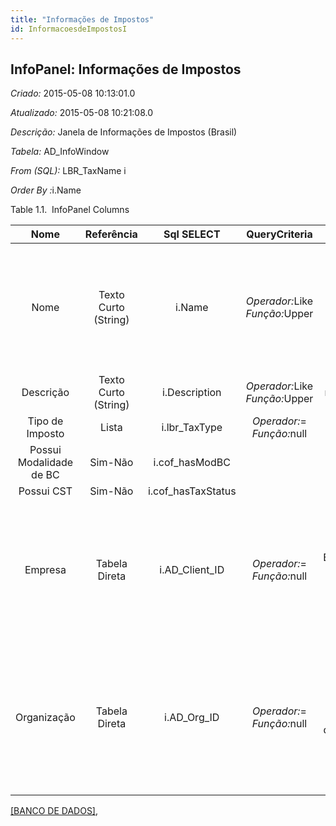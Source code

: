 ```yaml
---
title: "Informações de Impostos"
id: InformacoesdeImpostosI
---
```

<div id="d125091e1" class="section chapter">

<div class="titlepage">

<div>

<div>

## InfoPanel: Informações de Impostos

</div>

</div>

</div>

<span class="emphasis"> *Criado:* </span>2015-05-08 10:13:01.0

<span class="emphasis"> *Atualizado:* </span>2015-05-08 10:21:08.0

<span class="emphasis"> *Descrição:* </span>Janela de Informações de
Impostos (Brasil)

<span class="emphasis"> *Tabela:* </span>AD\_InfoWindow

<span class="emphasis"> *From (SQL):* </span>LBR\_TaxName i

<span class="emphasis"> *Order By :*</span>i.Name

<div id="d125091e29" class="table">

<div class="table-title">

Table 1.1.  InfoPanel
Columns

</div>

<div class="table-contents">

|          Nome           |      Referência      |     Sql SELECT      |                                       QueryCriteria                                        |                 Descrição                 |                                                                            Comentário/Ajuda                                                                            |
| :---------------------: | :------------------: | :-----------------: | :----------------------------------------------------------------------------------------: | :---------------------------------------: | :--------------------------------------------------------------------------------------------------------------------------------------------------------------------: |
|          Nome           | Texto Curto (String) |       i.Name        | <span class="emphasis">*Operador:*</span>Like <span class="emphasis">*Função:*</span>Upper |  Identificador Alfanumérico da entidade   |      O nome de uma entidade (registro) é usado como uma opção de pesquisa padrão em adição à chave de pesquisa. O nome pode ter até 60 caracteres de comprimento.      |
|        Descrição        | Texto Curto (String) |    i.Description    | <span class="emphasis">*Operador:*</span>Like <span class="emphasis">*Função:*</span>Upper |  Descrição resumida opcional do registro  |                                                               Uma descrição é limitada a 255 caracteres.                                                               |
|     Tipo de Imposto     |        Lista         |   i.lbr\_TaxType    |   <span class="emphasis">*Operador:*</span>= <span class="emphasis">*Função:*</span>null   |         Definir o Tipo de Imposto         |                                                                       Definir o Tipo de Imposto                                                                        |
| Possui Modalidade de BC |       Sim-Não        |   i.cof\_hasModBC   |                                                                                            |                   null                    |                                                                                  null                                                                                  |
|       Possui CST        |       Sim-Não        | i.cof\_hasTaxStatus |                                                                                            |                Possui CST                 |                                                                                  null                                                                                  |
|         Empresa         |    Tabela Direta     |  i.AD\_Client\_ID   |   <span class="emphasis">*Operador:*</span>= <span class="emphasis">*Função:*</span>null   |  Empresa/Locatário para esta instalação.  | Uma Empresa é uma Companhia ou uma Entidade Legal (pessoa jurídica). Dados não podem ser compartilhados entre Empresas. Locatário é um sinônimo para Empresa (Client). |
|       Organização       |    Tabela Direta     |    i.AD\_Org\_ID    |   <span class="emphasis">*Operador:*</span>= <span class="emphasis">*Função:*</span>null   | Entidade organizacional dentro da Empresa |      Uma "Organização" é uma unidade de sua "Empresa" ou "Entidade Legal" - os exemplos são loja, departamento. Você pode compartilhar dados entre organizações.       |

</div>

</div>

  

[\[BANCO DE DADOS\]](data/ImpostoBrasilInfoinfodata.html),

</div>
